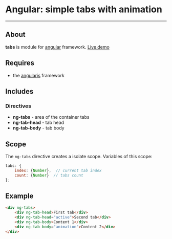 ﻿# Angular: simple tabs with animation

---

## About

**tabs** is module for [angular](http://angularjs.org/) framework. [Live demo](http://nervgh.github.io/pages/angular-tabs/)

## Requires

- the [angularjs](https://github.com/angular/angular.js) framework

## Includes

### Directives

- **ng-tabs** - area of ​​the container tabs
- **ng-tab-head** - tab head
- **ng-tab-body** - tab body

## Scope

The `ng-tabs` directive creates a isolate scope. Variables of this scope:
```javascript
tabs: {
    index: {Number},  // current tab index
    count: {Number}  // tabs count
};
```

## Example

```html
<div ng-tabs>
    <div ng-tab-head>First tab</div>
    <div ng-tab-head="active">Second tab</div>
    <div ng-tab-body>Content 1</div>
    <div ng-tab-body="animation">Content 2</div>
</div>
```